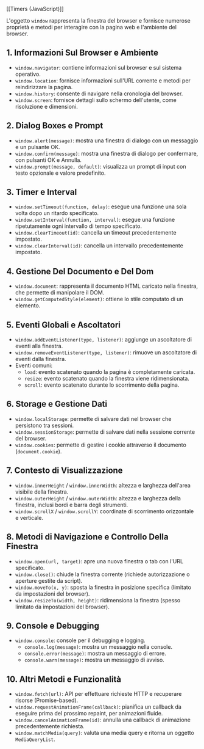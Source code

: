 [[Timers (JavaScript)]]

L'oggetto `window` rappresenta la finestra del browser e fornisce numerose proprietà e metodi per interagire con la pagina web e l'ambiente del browser.

## 1. Informazioni Sul Browser e Ambiente

- `window.navigator`: contiene informazioni sul browser e sul sistema operativo.
- `window.location`: fornisce informazioni sull'URL corrente e metodi per reindirizzare la pagina.
- `window.history`: consente di navigare nella cronologia del browser.
- `window.screen`: fornisce dettagli sullo schermo dell'utente, come risoluzione e dimensioni.

## 2. Dialog Boxes e Prompt

- `window.alert(message)`: mostra una finestra di dialogo con un messaggio e un pulsante OK.
- `window.confirm(message)`: mostra una finestra di dialogo per confermare, con pulsanti OK e Annulla.
- `window.prompt(message, default)`: visualizza un prompt di input con testo opzionale e valore predefinito.

## 3. Timer e Interval

- `window.setTimeout(function, delay)`: esegue una funzione una sola volta dopo un ritardo specificato.
- `window.setInterval(function, interval)`: esegue una funzione ripetutamente ogni intervallo di tempo specificato.
- `window.clearTimeout(id)`: cancella un timeout precedentemente impostato.
- `window.clearInterval(id)`: cancella un intervallo precedentemente impostato.

## 4. Gestione Del Documento e Del Dom

- `window.document`: rappresenta il documento HTML caricato nella finestra, che permette di manipolare il DOM.
- `window.getComputedStyle(element)`: ottiene lo stile computato di un elemento.

## 5. Eventi Globali e Ascoltatori

- `window.addEventListener(type, listener)`: aggiunge un ascoltatore di eventi alla finestra.
- `window.removeEventListener(type, listener)`: rimuove un ascoltatore di eventi dalla finestra.
- Eventi comuni:
  - `load`: evento scatenato quando la pagina è completamente caricata.
  - `resize`: evento scatenato quando la finestra viene ridimensionata.
  - `scroll`: evento scatenato durante lo scorrimento della pagina.

## 6. Storage e Gestione Dati

- `window.localStorage`: permette di salvare dati nel browser che persistono tra sessioni.
- `window.sessionStorage`: permette di salvare dati nella sessione corrente del browser.
- `window.cookies`: permette di gestire i cookie attraverso il documento (`document.cookie`).

## 7. Contesto di Visualizzazione

- `window.innerHeight` / `window.innerWidth`: altezza e larghezza dell'area visibile della finestra.
- `window.outerHeight` / `window.outerWidth`: altezza e larghezza della finestra, inclusi bordi e barra degli strumenti.
- `window.scrollX` / `window.scrollY`: coordinate di scorrimento orizzontale e verticale.

## 8. Metodi di Navigazione e Controllo Della Finestra

- `window.open(url, target)`: apre una nuova finestra o tab con l'URL specificato.
- `window.close()`: chiude la finestra corrente (richiede autorizzazione o aperture gestite da script).
- `window.moveTo(x, y)`: sposta la finestra in posizione specifica (limitato da impostazioni del browser).
- `window.resizeTo(width, height)`: ridimensiona la finestra (spesso limitato da impostazioni del browser).

## 9. Console e Debugging

- `window.console`: console per il debugging e logging.
  - `console.log(message)`: mostra un messaggio nella console.
  - `console.error(message)`: mostra un messaggio di errore.
  - `console.warn(message)`: mostra un messaggio di avviso.

## 10. Altri Metodi e Funzionalità

- `window.fetch(url)`: API per effettuare richieste HTTP e recuperare risorse (Promise-based).
- `window.requestAnimationFrame(callback)`: pianifica un callback da eseguire prima del prossimo repaint, per animazioni fluide.
- `window.cancelAnimationFrame(id)`: annulla una callback di animazione precedentemente richiesta.
- `window.matchMedia(query)`: valuta una media query e ritorna un oggetto `MediaQueryList`.


